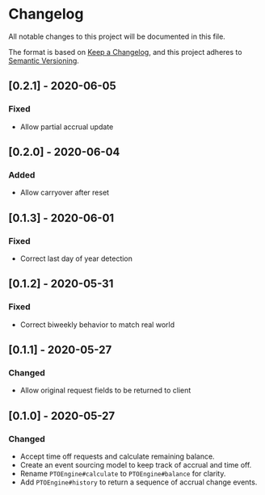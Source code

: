 # Changelog

All notable changes to this project will be documented in this file.

The format is based on [Keep a Changelog](https://keepachangelog.com/en/1.0.0/),
and this project adheres to [Semantic Versioning](https://semver.org/spec/v2.0.0.html).

## [0.2.1] - 2020-06-05

### Fixed
* Allow partial accrual update

## [0.2.0] - 2020-06-04

### Added
* Allow carryover after reset

## [0.1.3] - 2020-06-01

### Fixed
* Correct last day of year detection

## [0.1.2] - 2020-05-31

### Fixed
* Correct biweekly behavior to match real world

## [0.1.1] - 2020-05-27

### Changed
* Allow original request fields to be returned to client

## [0.1.0] - 2020-05-27

### Changed
* Accept time off requests and calculate remaining balance.
* Create an event sourcing model to keep track of accrual and time off.
* Rename `PTOEngine#calculate` to `PTOEngine#balance` for clarity.
* Add `PTOEngine#history` to return a sequence of accrual change events.
